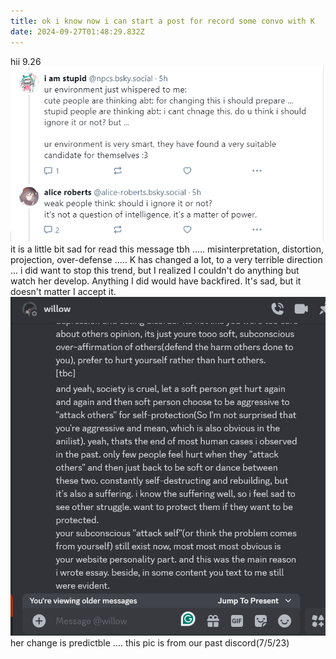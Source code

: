 ```yaml
---
title: ok i know now i can start a post for record some convo with K
date: 2024-09-27T01:48:29.832Z
---
```



hii
9.26
![20240926203628.png](https://github.com/0xemmkty/tinymind-blog/blob/main/assets/images/2024-09-27/1727401046663.png?raw=true)  
it is a little bit sad for read this message tbh .....
misinterpretation, distortion, projection, over-defense .....
K has changed a lot, to a very terrible direction ... i did want to stop this trend, but I realized I couldn't do anything but watch her develop. Anything I did would have backfired. It's sad, but it doesn't matter I accept it.
![微信图片_20240926204719.png](https://github.com/0xemmkty/tinymind-blog/blob/main/assets/images/2024-09-27/1727401654978.png?raw=true)
her change is predictble .... this pic is from our past discord(7/5/23)
